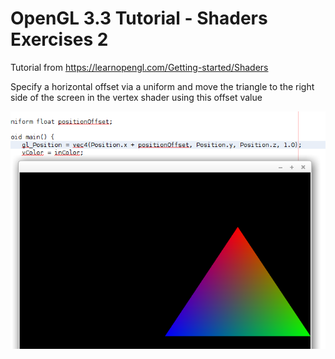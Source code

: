# OpenGL 3.3 Tutorial - Shaders Exercises 2

Tutorial from https://learnopengl.com/Getting-started/Shaders

Specify a horizontal offset via a uniform and move the triangle to the right side of the screen in the vertex shader using this offset value

![alt text](https://github.com/tapin13/openGL-3-3-examples/blob/master/tutorial36_shaders_uniform_moveit/Screenshot.png)

